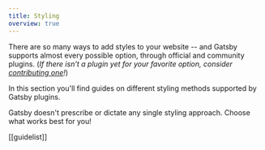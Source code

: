 ```yaml
---
title: Styling
overview: true
---
```


There are so many ways to add styles to your website -- and Gatsby supports almost every possible option, through official and community plugins. (_If there isn’t a plugin yet for your favorite option, consider [contributing one](/docs/plugin-authoring/)!_)

In this section you'll find guides on different styling methods supported by Gatsby plugins.

Gatsby doesn't prescribe or dictate any single styling approach. Choose what works best for you!

[[guidelist]]

